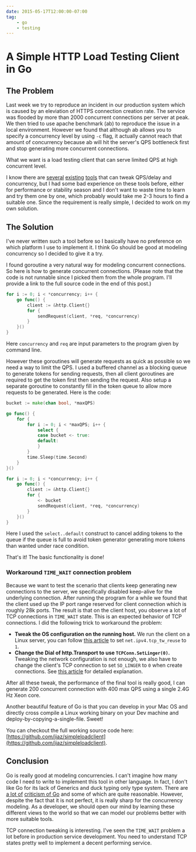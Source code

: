 ```yaml
---
date: 2015-05-17T12:00:00-07:00
tag:
    - go
    - testing
---
```


# A Simple HTTP Load Testing Client in Go

## The Problem

Last week we try to reproduce an incident in our production system which is caused by an eleviation of HTTPS connection creation rate. The service was flooded by more than 2000 concurrent connections per server at peak. We then tried to use apache benchmark (ab) to reproduce the issue in a local environment. However we found that although ab allows you to specify a concurrency level by using `-c` flag, it actually cannot reach that amount of concurrency because ab will hit the server's QPS bottleneck first and stop generating more concurrent connections.

What we want is a load testing client that can serve limited QPS at high concurrent level.

I know there are [several](https://github.com/tsenart/vegeta) [existing](https://www.joedog.org/siege-home/) [tools](https://github.com/tarekziade/boom) that can tweak QPS/delay and concurrency, but I had some bad experience on these tools before, either for performance or stability season and I don't want to waste time to learn and try them one by one, which probably would take me 2-3 hours to find a suitable one. Since the requirement is really simple, I decided to work on my own solution.

## The Solution

I've never written such a tool before so I basically have no preference on which platform I use to implement it. I think Go should be good at modeling concurrency so I decided to give it a try.

I found goroutine a very natural way for modeling concurrent connections. So here is how to generate concurrent connections. (Please note that the code is not runnable since I picked them from the whole program. I'll provide a link to the full source code in the end of this post.)

``` go
for i := 0; i < *concurrency; i++ {
    go func() {
        client := &http.Client{}
        for {
            sendRequest(client, *req, *concurrency)
        }
    }()
}	
``` 

Here `concurrency` and `req` are input parameters to the program given by command line.

However these goroutines will generate requests as quick as possible so we need a way to limit the QPS. I used a buffered channel as a blocking queue to generate tokens for sending requests, then all client goroutines are required to get the token first then sending the request. Also setup a separate goroutine to constantly fill in the token queue to allow more requests to be generated. Here is the code:

``` go
bucket := make(chan bool, *maxQPS)

go func() {
    for {
        for i := 0; i < *maxQPS; i++ {
            select {
            case bucket <- true:
            default:
            }
        }
        time.Sleep(time.Second)
    }
}()	

for i := 0; i < *concurrency; i++ {
    go func() {
        client := &http.Client{}
        for {
            <- bucket
            sendRequest(client, *req, *concurrency)
        }
    }()
}
``` 

Here I used the `select..default` construct to cancel adding tokens to the queue if the queue is full to avoid token generator  generating more tokens than wanted under race condition.

That's it! The basic functionality is done!

### Workaround `TIME_WAIT` connection problem

Because we want to test the scenario that clients keep generating new connections to the server, we specifically disabled keep-alive for the underlying connection. After running the program for a while we found that the client used up the IP port range reserved for client connection which is roughly 28k ports. The result is that on the client host, you observe a lot of TCP connections in `TIME_WAIT` state. This is an expected behavior of TCP connections. I did the following trick to workaround the problem:

- **Tweak the OS configuration on the running host.** We run the client on a Linux server, you can follow [this article](http://vincent.bernat.im/en/blog/2014-tcp-time-wait-state-linux.html) to set `net.ipv4.tcp_tw_reuse` to `1`.
- **Change the Dial of http.Transport to use `TCPConn.SetLinger(0)`.** Tweaking the network configuration is not enough, we also have to change the client's TCP connection to set `SO_LINGER` to `0` when create connections. See [this article](http://stackoverflow.com/questions/3757289/tcp-option-so-linger-zero-when-its-required) for detailed explanation.

After all these tweak, the performance of the final tool is really good, I can generate 200 concurrent connection with 400 max QPS using a single 2.4G Hz Xeon core.

Another beautiful feature of Go is that you can develop in your Mac OS and directly cross compile a Linux working binary on your Dev machine and deploy-by-copying-a-single-file. Sweet!

You can checkout the full working source code here: [https://github.com/jiaz/simpleloadclient](https://github.com/jiaz/simpleloadclient).

## Conclusion

Go is really good at modeling concurrencies. I can't imagine how many code I need to write to implement this tool in other language. In fact, I don't like Go for its lack of Generics and duck typing only type system. There are [a lot of](http://www.quora.com/What-reasons-are-there-to-not-use-Go-programming-language) [criticism of Go](http://www.quora.com/Do-you-feel-that-golang-is-ugly) and some of which are quite reasonable. However, despite the fact that it is not perfect, it is really sharp for the concurrency modeling. As a developer, we should open our mind by learning these different views to the world so that we can model our problems better with more suitable tools.

TCP connection tweaking is interesting. I've seen the `TIME_WAIT` problem a lot before in production service development. You need to understand TCP states pretty well to implement a decent performing service.
